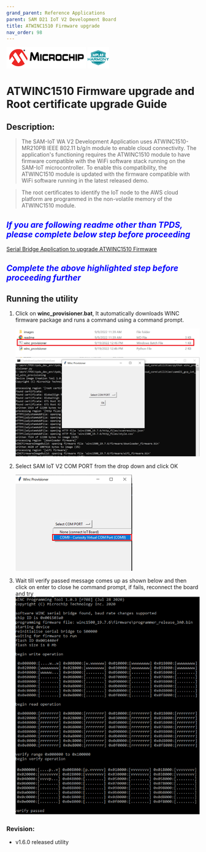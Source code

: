 ```yaml
---
grand_parent: Reference Applications
parent: SAM D21 IoT V2 Development Board
title: ATWINC1510 Firmware upgrade
nav_order: 98
---
```


<img src = "images/microchip_logo.png">
<img src = "images/microchip_mplab_harmony_logo_small.png">

# ATWINC1510 Firmware upgrade and Root certificate upgrade Guide

## Description:

> The SAM-IoT WA V2 Development Application uses ATWINC1510-MR210PB IEEE 802.11 b/g/n module to enable cloud connectivity. The application's functioning requires the ATWINC1510 module to have firmware compatible with the WiFi software stack running on the SAM-IoT microcontroller. To enable this compatibility, the  ATWINC1510 module is updated with the firmware compatible with WiFi software running in the latest released demo.  

> The root certificates to identify the IoT node to the AWS cloud platform are programmed in the non-volatile memory of the ATWINC1510 module.  

## <span style="color:blue"> *If you are following readme other than TPDS, please complete below step before proceeding* </span>
[Serial Bridge Application to upgrade ATWINC1510 Firmware](./gcp_iot_provisioning_serial_bridge/readme.md)


## <span style="color:blue"> *Complete the above highlighted step before proceeding further* </span>

## Running the utility
1. Click on **winc_provisioner.bat**, It automatically downloads WINC firmware package and runs a command using a command prompt.  

	<img src = "images/tpds15.png">  

	<img src = "images/tpds16.png"> 
2. Select SAM IoT V2 COM PORT from the drop down and click OK 
 
	<img src = "images/tpds17.png">
3. Wait till verify passed message comes up as shown below and then click on enter to close he command prompt, if fails, reconnect the board and try
   <img src = "images/firmware_upg1.png">

### Revision:
- v1.6.0 released utility
